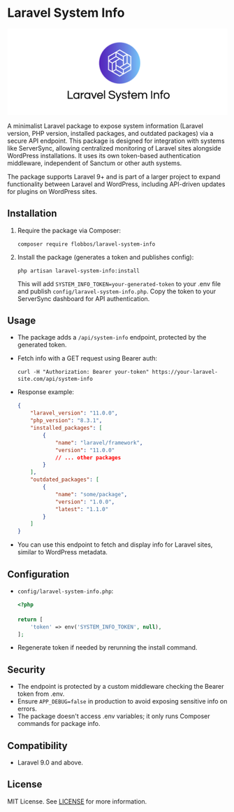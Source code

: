 # Laravel System Info

![Laravel System Info](img/laravel-system-info.png)

A minimalist Laravel package to expose system information (Laravel version, PHP version, installed packages, and outdated packages) via a secure API endpoint. This package is designed for integration with systems like ServerSync, allowing centralized monitoring of Laravel sites alongside WordPress installations. It uses its own token-based authentication middleware, independent of Sanctum or other auth systems.

The package supports Laravel 9+ and is part of a larger project to expand functionality between Laravel and WordPress, including API-driven updates for plugins on WordPress sites.

## Installation

1. Require the package via Composer:

    ```
    composer require flobbos/laravel-system-info
    ```

2. Install the package (generates a token and publishes config):

    ```
    php artisan laravel-system-info:install
    ```

    This will add `SYSTEM_INFO_TOKEN=your-generated-token` to your .env file and publish `config/laravel-system-info.php`. Copy the token to your ServerSync dashboard for API authentication.

## Usage

-   The package adds a `/api/system-info` endpoint, protected by the generated token.
-   Fetch info with a GET request using Bearer auth:

    ```
    curl -H "Authorization: Bearer your-token" https://your-laravel-site.com/api/system-info
    ```

-   Response example:

    ```json
    {
    	"laravel_version": "11.0.0",
    	"php_version": "8.3.1",
    	"installed_packages": [
    		{
    			"name": "laravel/framework",
    			"version": "11.0.0"
    			// ... other packages
    		}
    	],
    	"outdated_packages": [
    		{
    			"name": "some/package",
    			"version": "1.0.0",
    			"latest": "1.1.0"
    		}
    	]
    }
    ```

-   You can use this endpoint to fetch and display info for Laravel sites, similar to WordPress metadata.

## Configuration

-   `config/laravel-system-info.php`:

    ```php
    <?php

    return [
        'token' => env('SYSTEM_INFO_TOKEN', null),
    ];
    ```

-   Regenerate token if needed by rerunning the install command.

## Security

-   The endpoint is protected by a custom middleware checking the Bearer token from .env.
-   Ensure `APP_DEBUG=false` in production to avoid exposing sensitive info on errors.
-   The package doesn't access .env variables; it only runs Composer commands for package info.

## Compatibility

-   Laravel 9.0 and above.

## License

MIT License. See [LICENSE](LICENSE) for more information.

